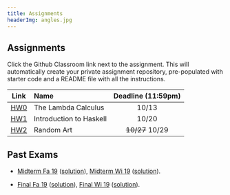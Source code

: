 ```yaml
---
title: Assignments
headerImg: angles.jpg
---
```


## Assignments

Click the Github Classroom link next to the assignment. 
This will automatically create your private assignment repository, 
pre-populated with starter code and a README file with all the instructions.


| Link                                             | Name                            | Deadline (11:59pm)        |
|:------------------------------------------------:|:--------------------------------|:-------------------------:|
| [HW0](https://classroom.github.com/a/BNDieLwc)   | The Lambda Calculus             | 10/13                     |
| [HW1](https://classroom.github.com/a/OpdJuNy3)   | Introduction to Haskell         | 10/20                     |
| [HW2](https://classroom.github.com/a/F6bvHRUy)   | Random Art                      | ~~10/27~~ 10/29           |

<!--
| [HW3](https://classroom.github.com/a/P2fCq79z)   | All about Fold                  | 5/7                       |
| [HW4](https://classroom.github.com/a/R7IvZgz-)   | Nano                            | 5/19                      |          
| [HW5](https://classroom.github.com/a/_QSPLyig)   | Type Classes                    | 6/2                       |
-->


## Past Exams

- [Midterm Fa 19](/static/raw/130-midterm-fa19.pdf) ([solution](/static/raw/130-midterm-fa19-solution.pdf)),
  [Midterm Wi 19](/static/raw/130-midterm-wi19.pdf) ([solution](/static/raw/130-midterm-wi19-solution.pdf)).

- [Final Fa 19](/static/raw/130-final-fa19.pdf) ([solution](/static/raw/130-final-fa19-solution.pdf)),
  [Final Wi 19](/static/raw/130-final-wi19.pdf) ([solution](/static/raw/130-final-wi19-solution.pdf)).
  
